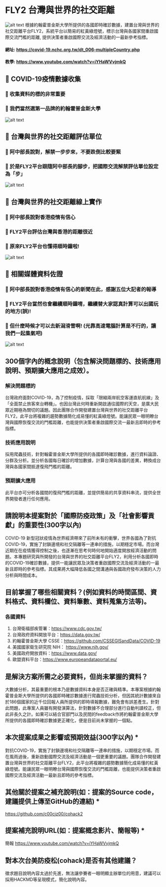 # FLY2 台灣與世界的社交距離
![alt text](https://github.com/c00cjz00/cohack2/blob/master/fly7.jpg "Demo1")
根據約翰霍普金斯大學所提供的各國即時確診數據，建置台灣與世界的社交距離平台FLY2，系統平台以簡易的紅黃綠燈號，標示台灣與各國家間重啟國際交流門檻的距離, 提供決策者重啟國際交流及經濟活動的一最新參考指標。

#### 網址: https://covid-19.nchc.org.tw/dt_006-multipleCountry.php
#### 教學: https://www.youtube.com/watch?v=iYHaWVvjmkQ


## &#x1F534; COVID-19疫情數據收集
### &#x1F536; 收集資料的標的非常重要
### &#x1F34E; 我們當然選第一品牌的約翰霍普金斯大學
![alt text](https://github.com/c00cjz00/cohack2/blob/master/fly3.jpg "Demo1")

## &#x1F534; 台灣與世界的社交距離評估單位
### &#x1F34E; 阿中部長說對，解禁一步步來，不要跌倒比較要緊
### &#x1F49B; 於是FLY2平台跟隨阿中部長的腳步，把國際交流解禁評估單位設定為「步」 
![alt text](https://github.com/c00cjz00/cohack2/blob/master/fly05.jpg "Demo2")

## &#x1F534; 台灣與世界的社交距離線上實作
### &#x1F34E; 阿中部長說對香港疫情有信心
### &#x1F49B; FLY2平台評估台灣與香港的距離很近 
### &#x1F4D8; 原來FLY2平台也懂得順時鐘啦!
![alt text](https://github.com/c00cjz00/cohack2/blob/master/fly6.jpg "Demo2")


## &#x1F534; 相關媒體資料佐證
### &#x1F34F; 阿中部長說對香港疫情有信心的新聞在此，感謝五位大記者的報導
### &#x1F49C; FLY2平台當然也會繼續順時鐘唷，繼續替大家認真計算可以出國玩的地方(誤)!
### &#x1F4D9; 但什麼時候才可以去新潟滑雪啊! (光靠高速電腦計算是不行的，讓我們一起集氣吧)
![alt text](https://github.com/c00cjz00/cohack2/blob/master/fly4.jpg "Demo3")

## 300個字內的概念說明（包含解決問題標的、技術應用說明、預期擴大應用之成效）。

### 解決問題標的
台灣政府面對COVID-19，為了控制疫情，採取「限縮兩岸航空客運直航航線」及「全面禁止旅客來台轉機」。也因台灣此何時重新開啟通往國際的天空，是廣大民眾近期極為關切的議題。因此團隊合作開發建置台灣與世界的社交距離平台FLY2，此平台將複雜的趨勢數據簡化成易懂的紅黃綠燈號。能讓民眾一眼明瞭台灣與國際恢復交流的門檻距離，也能提供決策者重啟國際交流一最新且即時的參考指標。
### 技術應用說明
採用爬蟲技術，針對翰霍普金斯大學所提供的各國即時確診數據，進行資料論證、分群及分析。並分析各國每日確診的增加數據，計算台灣與各國的差異，轉換成台灣與各國家間抵達復飛門檻的距離。
### 預期擴大應用
此平台亦可分析各國間的復飛門檻的距離，並提供簡易的共享資料串流，提供全世界開發者進行任何應用。

## 請說明本提案對於「國際防疫政策」及「社會影響貢獻」的重要性(300字以內)
COVID-19 新型冠狀疫情為世界經濟帶來了前所未有的衝擊，世界各國為了對抗COVID-19，實施了封鎖邊境和社交隔離等一連串的措施，以期穩定市場。而台灣近期在在疫情獲得控制之後，也逐漸在思考何時何地開始適度開放經濟活動的問題。本專題研究與所開發的台灣與世界的社交距離平台FLY2，利用分析各國即時的COVID-19確診數據，提供一能讓民眾及決策者重啟國際交流及經濟活動的一最新且即時的參考指標。其成果將大幅降低各國之間溝通與各國政府發布決策的人力分析與時間成本。

## 目前掌握了哪些相關資料？(例如資料的時間區間、資料格式、資料欄位、資料筆數、資料蒐集方法等)。
### 各國資料
1. 台灣衛福部疾管署：https://www.cdc.gov.tw/
2. 台灣政府資料開放平台：https://data.gov.tw/
3. 約翰霍普金斯大學 CSSE：https://github.com/CSSEGISandData/COVID-19
4. 美國國家衛生研究院 NIH： https://www.nih.gov/
5. 美國政府開放資料：https://www.data.gov/
6. 歐盟資料平台：https://www.europeandataportal.eu/

## 是解決方案所需之必要資料，但尚未掌握的資料？
大數據分析，其最重要的根本乃是數據資料本身是否正確與精準。本專案根據約翰霍普金斯大學所提供的各國即時確診數據進行爬蟲技術分析，但因其統計數據來自於186個國家的近千位回報人員所提供的即時填報數據，難免會有誤差產生。針對此問題，此專案人員雖有開發演算法，針對數據不合理部分進行自動判讀校正，但此非長久之計。如果可以結合官部門以及民間的feedback作將約翰霍普金斯大學所提供的各國即時確診數據更正確化，便是目前尚未掌握的一個點。

## 本次提案成果之影響或預期效益(300字以內) *
對抗COVID-19，實施了封鎖邊境和社交隔離等一連串的措施，以期穩定市場。而在風雨過後，重新啟動國際交流及經濟活動是一個更重要的議題。團隊合作開發建置台灣與世界的社交距離平台FLY2，此平台將複雜的趨勢數據簡化成易懂的紅黃綠燈號。能讓民眾一眼明瞭台灣與國際恢復交流的門檻距離，也能提供決策者重啟國際交流及經濟活動一最新且即時的參考指標。

## 其他關於提案之補充說明(如：提案的Source code，建議提供上傳至GitHub的連結) *
https://github.com/c00cjz00/cohack2

## 提案補充說明URL(如：提案概念影片、簡報等) *
簡報
https://www.youtube.com/watch?v=iYHaWVvjmkQ

## 對本次台美防疫松(cohack)是否有其他建議？
徵求題目說明內容太過於先進，無法讓參賽者一眼明顯主辦單位的用意，建議可以採用HACKMD等呈現模式，簡化說明內容。



